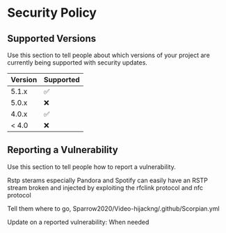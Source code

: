 # Security Policy

## Supported Versions

Use this section to tell people about which versions of your project are
currently being supported with security updates.

| Version | Supported          |
| ------- | ------------------ |
| 5.1.x   | :white_check_mark: |
| 5.0.x   | :x:                |
| 4.0.x   | :white_check_mark: |
| < 4.0   | :x:                |

## Reporting a Vulnerability

Use this section to tell people how to report a vulnerability.

Rstp sterams especially Pandora and Spotify can easily have an RSTP stream broken 
and injected by exploiting the rfclink protocol and nfc protocol

Tell them where to go, Sparrow2020/Video-hijackng/.github/Scorpian.yml

Update on a reported vulnerability: When needed
